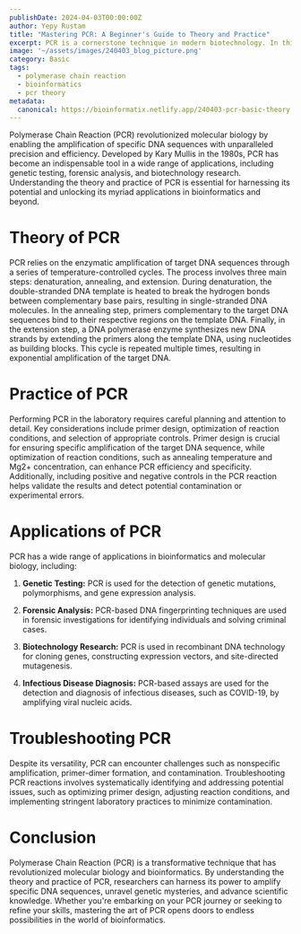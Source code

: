 ```yaml
---
publishDate: 2024-04-03T00:00:00Z
author: Yepy Rustam
title: "Mastering PCR: A Beginner's Guide to Theory and Practice"
excerpt: PCR is a cornerstone technique in modern biotechnology. In this comprehensive guide, we delve into the theory and practice of PCR, demystifying its principles and providing practical tips for success. Whether you're a newcomer to the world of bioinformatics or a seasoned researcher seeking to enhance your skills, this article will equip you with the knowledge and confidence to master PCR with ease.  
image: '~/assets/images/240403_blog_picture.png'
category: Basic
tags:
  - polymerase chain reaction
  - bioinformatics
  - pcr theory
metadata:
  canonical: https://bioinformatix.netlify.app/240403-pcr-basic-theory
---
```


Polymerase Chain Reaction (PCR) revolutionized molecular biology by enabling the amplification of specific DNA sequences with unparalleled precision and efficiency. Developed by Kary Mullis in the 1980s, PCR has become an indispensable tool in a wide range of applications, including genetic testing, forensic analysis, and biotechnology research. Understanding the theory and practice of PCR is essential for harnessing its potential and unlocking its myriad applications in bioinformatics and beyond.

# Theory of PCR

PCR relies on the enzymatic amplification of target DNA sequences through a series of temperature-controlled cycles. The process involves three main steps: denaturation, annealing, and extension. During denaturation, the double-stranded DNA template is heated to break the hydrogen bonds between complementary base pairs, resulting in single-stranded DNA molecules. In the annealing step, primers complementary to the target DNA sequences bind to their respective regions on the template DNA. Finally, in the extension step, a DNA polymerase enzyme synthesizes new DNA strands by extending the primers along the template DNA, using nucleotides as building blocks. This cycle is repeated multiple times, resulting in exponential amplification of the target DNA.

# Practice of PCR

Performing PCR in the laboratory requires careful planning and attention to detail. Key considerations include primer design, optimization of reaction conditions, and selection of appropriate controls. Primer design is crucial for ensuring specific amplification of the target DNA sequence, while optimization of reaction conditions, such as annealing temperature and Mg2+ concentration, can enhance PCR efficiency and specificity. Additionally, including positive and negative controls in the PCR reaction helps validate the results and detect potential contamination or experimental errors.

# Applications of PCR

PCR has a wide range of applications in bioinformatics and molecular biology, including:

1. **Genetic Testing:** PCR is used for the detection of genetic mutations, polymorphisms, and gene expression analysis.

2. **Forensic Analysis:** PCR-based DNA fingerprinting techniques are used in forensic investigations for identifying individuals and solving criminal cases.

3. **Biotechnology Research:** PCR is used in recombinant DNA technology for cloning genes, constructing expression vectors, and site-directed mutagenesis.

4. **Infectious Disease Diagnosis:** PCR-based assays are used for the detection and diagnosis of infectious diseases, such as COVID-19, by amplifying viral nucleic acids.

# Troubleshooting PCR

Despite its versatility, PCR can encounter challenges such as nonspecific amplification, primer-dimer formation, and contamination. Troubleshooting PCR reactions involves systematically identifying and addressing potential issues, such as optimizing primer design, adjusting reaction conditions, and implementing stringent laboratory practices to minimize contamination.

# Conclusion

Polymerase Chain Reaction (PCR) is a transformative technique that has revolutionized molecular biology and bioinformatics. By understanding the theory and practice of PCR, researchers can harness its power to amplify specific DNA sequences, unravel genetic mysteries, and advance scientific knowledge. Whether you're embarking on your PCR journey or seeking to refine your skills, mastering the art of PCR opens doors to endless possibilities in the world of bioinformatics.
